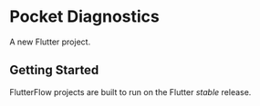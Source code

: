 # Pocket Diagnostics

A new Flutter project.

## Getting Started

FlutterFlow projects are built to run on the Flutter _stable_ release.
